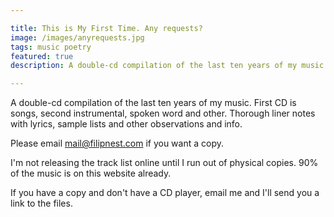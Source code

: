 ```yaml
---

title: This is My First Time. Any requests?
image: /images/anyrequests.jpg
tags: music poetry
featured: true
description: A double-cd compilation of the last ten years of my music. First CD is songs, second instrumental, spoken word and other.

---
```


A double-cd compilation of the last ten years of my music. First CD is songs, second instrumental, spoken word and other. Thorough liner notes with lyrics, sample lists and other observations and info.

Please email mail@filipnest.com if you want a copy.

I'm not releasing the track list online until I run out of physical copies. 90% of the music is on this website already.

If you have a copy and don't have a CD player, email me and I'll send you a link to the files.
